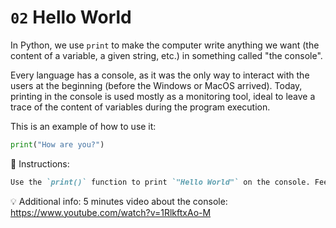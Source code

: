 # `02` Hello World

In Python, we use `print` to make the computer write anything we want (the content of a variable, a given string, etc.) in something called "the console".

Every language has a console, as it was the only way to interact with the users at the beginning (before the Windows or MacOS arrived). Today, printing in the console is used mostly as a monitoring tool, ideal to leave a trace of the content of variables during the program execution.

This is an example of how to use it:
```py
print("How are you?")
```

📝 Instructions:

```md
Use the `print()` function to print `"Hello World"` on the console. Feel free to try other things as well.
```

💡 Additional info:
5 minutes video about the console:
https://www.youtube.com/watch?v=1RlkftxAo-M